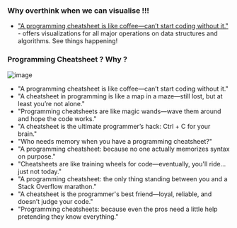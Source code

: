 ### Why overthink when we can visualise !!!
- ["A programming cheatsheet is like coffee—can’t start coding without it."](https://www.cs.usfca.edu/~galles/visualization/Algorithms.html) - offers visualizations for all major operations on data structures and algorithms. See things happening!


### Programming Cheatsheet ? Why ? 
![image](https://github.com/user-attachments/assets/47570f16-f83d-4a51-8a2c-d5a84f1e2b64)


- "A programming cheatsheet is like coffee—can’t start coding without it."
- "A cheatsheet in programming is like a map in a maze—still lost, but at least you’re not alone."
- "Programming cheatsheets are like magic wands—wave them around and hope the code works."
- "A cheatsheet is the ultimate programmer’s hack: Ctrl + C for your brain."
- "Who needs memory when you have a programming cheatsheet?"
- "A programming cheatsheet: because no one actually memorizes syntax on purpose."
- "Cheatsheets are like training wheels for code—eventually, you'll ride... just not today."
- "A programming cheatsheet: the only thing standing between you and a Stack Overflow marathon."
- "A cheatsheet is the programmer's best friend—loyal, reliable, and doesn’t judge your code."
- "Programming cheatsheets: because even the pros need a little help pretending they know everything."
